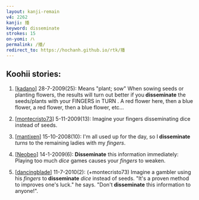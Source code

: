 ```yaml
---
layout: kanji-remain
v4: 2262
kanji: 播
keyword: disseminate
strokes: 15
on-yomi: ハ
permalink: /播/
redirect_to: https://hochanh.github.io/rtk/播
---
```


## Koohii stories: 

1) [<a href="http://kanji.koohii.com/profile/kadano">kadano</a>] 28-7-2009(25): Means &quot;plant; sow&quot; When sowing seeds or planting flowers, the results will turn out better if you<strong> disseminate</strong> the seeds/plants with your FINGERS in TURN . A red flower here, then a blue flower, a red flower, then a blue flower, etc...

2) [<a href="http://kanji.koohii.com/profile/montecristo73">montecristo73</a>] 5-11-2009(13): Imagine your fingers disseminating dice instead of seeds.

3) [<a href="http://kanji.koohii.com/profile/mantixen">mantixen</a>] 15-10-2008(10): I&#039;m all used up for the day, so I<strong> disseminate</strong> <em>turns</em> to the remaining ladies with my <em>fingers</em>.

4) [<a href="http://kanji.koohii.com/profile/Neobeo">Neobeo</a>] 14-1-2009(6): <strong>Disseminate</strong> this information immediately: Playing too much <em>dice</em> games causes your <em>fingers</em> to weaken.

5) [<a href="http://kanji.koohii.com/profile/dancingblade">dancingblade</a>] 11-7-2010(2): (+montecristo73) Imagine a gambler using his <em>fingers</em> to<strong> disseminate</strong> <em>dice</em> instead of seeds. &quot;It&#039;s a proven method to improves one&#039;s luck.&quot; he says. &quot;Don&#039;t<strong> disseminate</strong> this information to anyone!&quot;.

